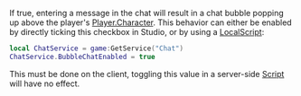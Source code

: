If true, entering a message in the chat will result in a chat bubble popping up above the player's [Player.Character](https://developer.roblox.com/en-us/api-reference/property/Player/Character). This behavior can either be enabled by directly ticking this checkbox in Studio, or by using a [LocalScript](https://developer.roblox.com/en-us/api-reference/class/LocalScript):

```lua
local ChatService = game:GetService("Chat")
ChatService.BubbleChatEnabled = true
``` 

This must be done on the client, toggling this value in a server-side [Script](https://developer.roblox.com/en-us/api-reference/class/Script) will have no effect.